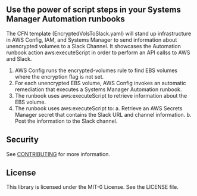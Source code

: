 ## Use the power of script steps in your Systems Manager Automation runbooks
The CFN template (EncryptedVolsToSlack.yaml) will stand up infrastructure in AWS Config, IAM, and Systems Manager to send information about unencrypted volumes to a Slack Channel. It showcases the Automation runbook action aws:executeScript in order to perform an API callss to AWS and Slack. 

1.	AWS Config runs the encrypted-volumes rule to find EBS volumes where the encryption flag is not set.
2.	For each unencrypted EBS volume, AWS Config invokes an automatic remediation that executes a Systems Manager Automation runbook.
3.	The runbook uses aws:executeScript to retrieve information about the EBS volume.
4.	The runbook uses aws:executeScript to:
  a.	Retrieve an AWS Secrets Manager secret that contains the Slack URL and channel information.
  b.	Post the information to the Slack channel.


## Security

See [CONTRIBUTING](CONTRIBUTING.md#security-issue-notifications) for more information.

## License

This library is licensed under the MIT-0 License. See the LICENSE file.

